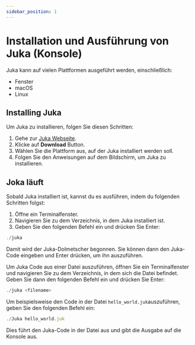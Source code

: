 ```yaml
---
sidebar_position: 1
---
```


# Installation und Ausführung von Juka (Konsole)

Juka kann auf vielen Plattformen ausgeführt werden, einschließlich:

* Fenster
* macOS
* Linux

## Installing Juka

Um Juka zu installieren, folgen Sie diesen Schritten:

1. Gehe zur [Juka Webseite](https://jukalang.com/).
2. Klicke auf **Download** Button.
3. Wählen Sie die Plattform aus, auf der Juka installiert werden soll.
4. Folgen Sie den Anweisungen auf dem Bildschirm, um Juka zu installieren.

## Joka läuft

Sobald Juka installiert ist, kannst du es ausführen, indem du folgenden Schritten folgst:

1. Öffne ein Terminalfenster.
2. Navigieren Sie zu dem Verzeichnis, in dem Juka installiert ist.
3. Geben Sie den folgenden Befehl ein und drücken Sie Enter:


```jsx
./juka
```

Damit wird der Juka-Dolmetscher begonnen. Sie können dann den Juka-Code eingeben und Enter drücken, um ihn auszuführen.

Um Juka Code aus einer Datei auszuführen, öffnen Sie ein Terminalfenster und navigieren Sie zu dem Verzeichnis, in dem sich die Datei befindet. Geben Sie dann den folgenden Befehl ein und drücken Sie Enter:

```jsx
./juka <filename>
```

Um beispielsweise den Code in der Datei `hello_world.juk`auszuführen, geben Sie den folgenden Befehl ein:

```jsx
./Juka hello_world.juk
```

Dies führt den Juka-Code in der Datei aus und gibt die Ausgabe auf die Konsole aus.
